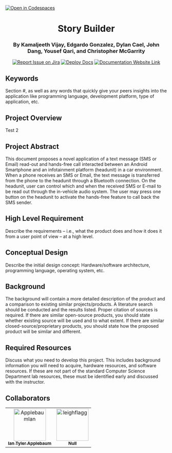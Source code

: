 [![Open in Codespaces](https://classroom.github.com/assets/launch-codespace-2972f46106e565e64193e422d61a12cf1da4916b45550586e14ef0a7c637dd04.svg)](https://classroom.github.com/open-in-codespaces?assignment_repo_id=17857627)
<div align="center">

# Story Builder
### By Kamaljeeth Vijay, Edgardo Gonzalez, Dylan Cael, John Dang, Yousef Qari, and Christopher McGarrity
[![Report Issue on Jira](https://img.shields.io/badge/Report%20Issues-Jira-0052CC?style=flat&logo=jira-software)](https://temple-cis-projects-in-cs.atlassian.net/jira/software/c/projects/DT/issues)
[![Deploy Docs](https://github.com/ApplebaumIan/tu-cis-4398-docs-template/actions/workflows/deploy.yml/badge.svg)](https://github.com/ApplebaumIan/tu-cis-4398-docs-template/actions/workflows/deploy.yml)
[![Documentation Website Link](https://img.shields.io/badge/-Documentation%20Website-brightgreen)](https://applebaumian.github.io/tu-cis-4398-docs-template/)


</div>


## Keywords

Section #, as well as any words that quickly give your peers insights into the application like programming language, development platform, type of application, etc.

## Project Overview

Test 2

## Project Abstract

This document proposes a novel application of a text message (SMS or Email) read-out and hands-free call interacted between an Android Smartphone and an infotainment platform (headunit) in a car environment. When a phone receives an SMS or Email, the text message is transferred from the phone to the headunit through a Bluetooth connection. On the headunit, user can control which and when the received SMS or E-mail to be read out through the in-vehicle audio system. The user may press one button on the headunit to activate the hands-free feature to call back the SMS sender.

## High Level Requirement

Describe the requirements – i.e., what the product does and how it does it from a user point of view – at a high level.

## Conceptual Design

Describe the initial design concept: Hardware/software architecture, programming language, operating system, etc.

## Background

The background will contain a more detailed description of the product and a comparison to existing similar projects/products. A literature search should be conducted and the results listed. Proper citation of sources is required. If there are similar open-source products, you should state whether existing source will be used and to what extent. If there are similar closed-source/proprietary products, you should state how the proposed product will be similar and different.

## Required Resources

Discuss what you need to develop this project. This includes background information you will need to acquire, hardware resources, and software resources. If these are not part of the standard Computer Science Department lab resources, these must be identified early and discussed with the instructor.

## Collaborators

[//]: # ( readme: collaborators -start )
<table>
<tr>
    <td align="center">
        <a href="https://github.com/ApplebaumIan">
            <img src="https://avatars.githubusercontent.com/u/9451941?v=4" width="100;" alt="ApplebaumIan"/>
            <br />
            <sub><b>Ian Tyler Applebaum</b></sub>
        </a>
    </td>
    <td align="center">
        <a href="https://github.com/leighflagg">
            <img src="https://avatars.githubusercontent.com/u/77810293?v=4" width="100;" alt="leighflagg"/>
            <br />
            <sub><b>Null</b></sub>
        </a>
    </td></tr>
</table>

[//]: # ( readme: collaborators -end )
